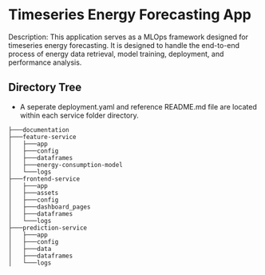 # Timeseries Energy Forecasting App

Description: This application serves as a MLOps framework designed for timeseries energy forecasting. It is designed to handle the end-to-end process of energy data retrieval, model training, deployment, and performance analysis.

<!-- ## System Design
![Alt text](./documentation/image-2.png)

## Kubernetes Network
![Alt text](./documentation/image-3.png) -->

## Directory Tree
- A seperate deployment.yaml and reference README.md file are located within each service folder directory.

```
├───documentation
├───feature-service
│   ├───app
│   ├───config
│   ├───dataframes
│   ├───energy-consumption-model
│   └───logs
├───frontend-service
│   ├───app
│   ├───assets
│   ├───config
│   ├───dashboard_pages
│   ├───dataframes
│   └───logs
├───prediction-service
│   ├───app
│   ├───config
│   ├───data
│   ├───dataframes
│   └───logs

```